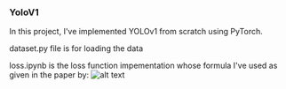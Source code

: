 ### YoloV1

In this project, I've implemented YOLOv1 from scratch using PyTorch.

dataset.py file is for loading the data

loss.ipynb is the loss function impementation whose formula I've used as given in the paper by: ![alt text](https://miro.medium.com/max/509/1*smK6Jqarqw09nA7vnQexAg.png)
